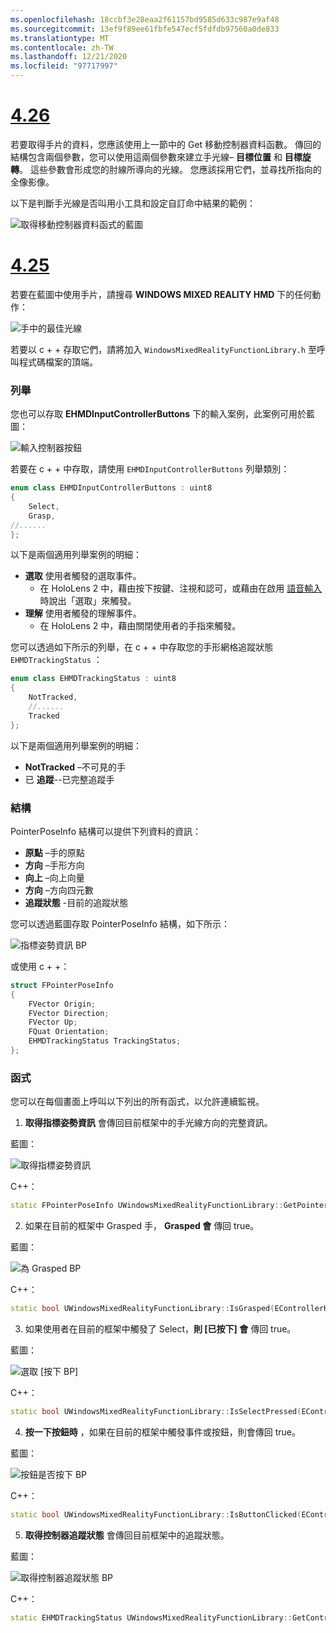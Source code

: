 ```yaml
---
ms.openlocfilehash: 18ccbf3e28eaa2f61157bd9585d633c987e9af48
ms.sourcegitcommit: 13ef9f89ee61fbfe547ecf5fdfdb97560a0de833
ms.translationtype: MT
ms.contentlocale: zh-TW
ms.lasthandoff: 12/21/2020
ms.locfileid: "97717997"
---
```

# <a name="426"></a>[4.26](#tab/426)

若要取得手片的資料，您應該使用上一節中的 Get 移動控制器資料函數。 傳回的結構包含兩個參數，您可以使用這兩個參數來建立手光線– **目標位置** 和 **目標旋轉**。 這些參數會形成您的肘線所導向的光線。 您應該採用它們，並尋找所指向的全像影像。

以下是判斷手光線是否叫用小工具和設定自訂命中結果的範例：

![取得移動控制器資料函式的藍圖](../images/unreal-hand-tracking-img-04.png) 

# <a name="425"></a>[4.25](#tab/425)

若要在藍圖中使用手片，請搜尋 **WINDOWS MIXED REALITY HMD** 下的任何動作：

![手中的最佳光線](../images/unreal/hand-rays-bp.png)

若要以 c + + 存取它們，請將加入 `WindowsMixedRealityFunctionLibrary.h` 至呼叫程式碼檔案的頂端。

### <a name="enum"></a>列舉

您也可以存取 **EHMDInputControllerButtons** 下的輸入案例，此案例可用於藍圖：

![輸入控制器按鈕](../images/unreal/input-controller-buttons.png)

若要在 c + + 中存取，請使用 `EHMDInputControllerButtons` 列舉類別：
```cpp
enum class EHMDInputControllerButtons : uint8
{
    Select,
    Grasp,
//......
};
```

以下是兩個適用列舉案例的明細：

* **選取** 使用者觸發的選取事件。
    * 在 HoloLens 2 中，藉由按下按鍵、注視和認可，或藉由在啟用 [語音輸入](../unreal-voice-input.md) 時說出「選取」來觸發。
* **理解** 使用者觸發的理解事件。
    * 在 HoloLens 2 中，藉由關閉使用者的手指來觸發。

您可以透過如下所示的列舉，在 c + + 中存取您的手形網格追蹤狀態 `EHMDTrackingStatus` ：

```cpp
enum class EHMDTrackingStatus : uint8
{
    NotTracked,
    //......
    Tracked
};
```

以下是兩個適用列舉案例的明細：

* **NotTracked** –不可見的手
* 已 **追蹤**--已完整追蹤手

### <a name="struct"></a>結構

PointerPoseInfo 結構可以提供下列資料的資訊：

* **原點** –手的原點
* **方向** –手形方向
* **向上** –向上向量
* **方向** –方向四元數
* **追蹤狀態** -目前的追蹤狀態

您可以透過藍圖存取 PointerPoseInfo 結構，如下所示：

![指標姿勢資訊 BP](../images/unreal/pointer-pose-info-bp.png)

或使用 c + +：

```cpp
struct FPointerPoseInfo
{
    FVector Origin;
    FVector Direction;
    FVector Up;
    FQuat Orientation;
    EHMDTrackingStatus TrackingStatus;
};
```

### <a name="functions"></a>函式

您可以在每個畫面上呼叫以下列出的所有函式，以允許連續監視。

1. **取得指標姿勢資訊** 會傳回目前框架中的手光線方向的完整資訊。

藍圖：

![取得指標姿勢資訊](../images/unreal/get-pointer-pose-info.png)

C++：
```cpp
static FPointerPoseInfo UWindowsMixedRealityFunctionLibrary::GetPointerPoseInfo(EControllerHand hand);
```

2. 如果在目前的框架中 Grasped 手， **Grasped 會** 傳回 true。

藍圖：

![為 Grasped BP](../images/unreal/is-grasped-bp.png)

C++：
```cpp
static bool UWindowsMixedRealityFunctionLibrary::IsGrasped(EControllerHand hand);
```

3. 如果使用者在目前的框架中觸發了 Select，**則 [已按下] 會** 傳回 true。

藍圖：

![選取 [按下 BP]](../images/unreal/is-select-pressed-bp.png)

C++：
```cpp
static bool UWindowsMixedRealityFunctionLibrary::IsSelectPressed(EControllerHand hand);
```

4. **按一下按鈕時** ，如果在目前的框架中觸發事件或按鈕，則會傳回 true。

藍圖：

![按鈕是否按下 BP](../images/unreal/is-button-clicked-bp.png)

C++：
```cpp
static bool UWindowsMixedRealityFunctionLibrary::IsButtonClicked(EControllerHand hand, EHMDInputControllerButtons button);
```

5. **取得控制器追蹤狀態** 會傳回目前框架中的追蹤狀態。

藍圖：

![取得控制器追蹤狀態 BP](../images/unreal/get-controller-tracking-status-bp.png)

C++：
```cpp
static EHMDTrackingStatus UWindowsMixedRealityFunctionLibrary::GetControllerTrackingStatus(EControllerHand hand);
```